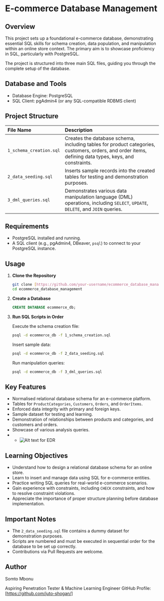 # E-commerce Database Management

## Overview

This project sets up a foundational e-commerce database, demonstrating essential SQL skills for schema creation, data population, and manipulation within an online store context. The primary aim is to showcase proficiency in SQL, particularly with PostgreSQL.

The project is structured into three main SQL files, guiding you through the complete setup of the database.

## Database and Tools

-   Database Engine: PostgreSQL
-   SQL Client: pgAdmin4 (or any SQL-compatible RDBMS client)

## Project Structure

| File Name                 | Description                                                                 |
| :------------------------ | :-------------------------------------------------------------------------- |
| `1_schema_creation.sql`   | Creates the database schema, including tables for product categories, customers, orders, and order items, defining data types, keys, and constraints. |
| `2_data_seeding.sql`      | Inserts sample records into the created tables for testing and demonstration purposes. |
| `3_dml_queries.sql`       | Demonstrates various data manipulation language (DML) operations, including `SELECT`, `UPDATE`, `DELETE`, and `JOIN` queries. |

## Requirements

-   PostgreSQL installed and running.
-   A SQL client (e.g., pgAdmin4, DBeaver, `psql`) to connect to your PostgreSQL instance.

## Usage

1.  **Clone the Repository**

    ```bash
    git clone [https://github.com/your-username/ecommerce_database_management.git](https://github.com/your-username/ecommerce_database_management.git)
    cd ecommerce_database_management
    ```

2.  **Create a Database**

    ```sql
    CREATE DATABASE ecommerce_db;
    ```

3.  **Run SQL Scripts in Order**

    Execute the schema creation file:

    ```bash
    psql -d ecommerce_db -f 1_schema_creation.sql
    ```

    Insert sample data:

    ```bash
    psql -d ecommerce_db -f 2_data_seeding.sql
    ```

    Run manipulation queries:

    ```bash
    psql -d ecommerce_db -f 3_dml_queries.sql
    ```

## Key Features

-   Normalised relational database schema for an e-commerce platform.
-   Tables for `ProductCategories`, `Customers`, `Orders`, and `OrderItems`.
-   Enforced data integrity with primary and foreign keys.
-   Sample dataset for testing and learning.
-   Demonstration of relationships between products and categories, and customers and orders.
-   Showcase of various analysis queries.
-   - ![Alt text for EDR](images/EDR.png)


## Learning Objectives

-   Understand how to design a relational database schema for an online store.
-   Learn to insert and manage data using SQL for e-commerce entities.
-   Practice writing SQL queries for real-world e-commerce scenarios.
-   Gain experience with constraints, including `CHECK` constraints, and how to resolve constraint violations.
-   Appreciate the importance of proper structure planning before database implementation.

## Important Notes

-   The `2_data_seeding.sql` file contains a dummy dataset for demonstration purposes.
-   Scripts are numbered and must be executed in sequential order for the database to be set up correctly.
-   Contributions via Pull Requests are welcome.

## Author

Somto Mbonu

Aspiring Penetration Tester & Machine Learning Engineer
GitHub Profile: [https://github.com/juto-shogan/]

